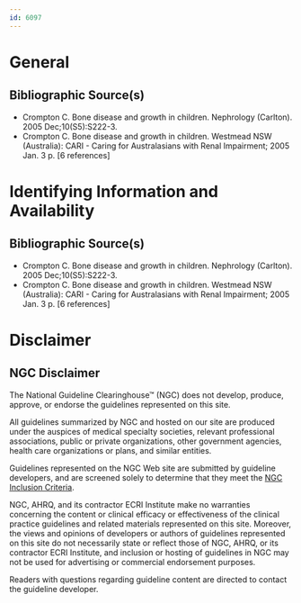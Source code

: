 ```yaml
---
id: 6097
---
```


# General

## Bibliographic Source(s)

- Crompton C. Bone disease and growth in children. Nephrology (Carlton). 2005 Dec;10(S5):S222-3.
- Crompton C. Bone disease and growth in children. Westmead NSW (Australia): CARI - Caring for Australasians with Renal Impairment; 2005 Jan. 3 p. [6 references]

# Identifying Information and Availability

## Bibliographic Source(s)

- Crompton C. Bone disease and growth in children. Nephrology (Carlton). 2005 Dec;10(S5):S222-3.
- Crompton C. Bone disease and growth in children. Westmead NSW (Australia): CARI - Caring for Australasians with Renal Impairment; 2005 Jan. 3 p. [6 references]

# Disclaimer

## NGC Disclaimer

The National Guideline Clearinghouse™ (NGC) does not develop, produce, approve, or endorse the guidelines represented on this site.

All guidelines summarized by NGC and hosted on our site are produced under the auspices of medical specialty societies, relevant professional associations, public or private organizations, other government agencies, health care organizations or plans, and similar entities.

Guidelines represented on the NGC Web site are submitted by guideline developers, and are screened solely to determine that they meet the [NGC Inclusion Criteria](/help-and-about/summaries/inclusion-criteria).

NGC, AHRQ, and its contractor ECRI Institute make no warranties concerning the content or clinical efficacy or effectiveness of the clinical practice guidelines and related materials represented on this site. Moreover, the views and opinions of developers or authors of guidelines represented on this site do not necessarily state or reflect those of NGC, AHRQ, or its contractor ECRI Institute, and inclusion or hosting of guidelines in NGC may not be used for advertising or commercial endorsement purposes.

Readers with questions regarding guideline content are directed to contact the guideline developer.

